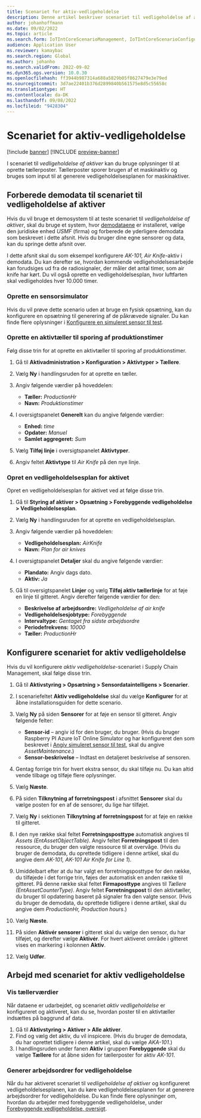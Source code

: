 ```yaml
---
title: Scenariet for aktiv-vedligeholdelse
description: Denne artikel beskriver scenariet til vedligeholdelse af aktiver, hvilket giver dig mulighed for at bruge data til at oprette tællerposter, der sporer brugen af et maskinaktiv.
author: johanhoffmann
ms.date: 09/02/2022
ms.topic: article
ms.search.form: IoTIntCoreScenarioManagement, IoTIntCoreScenarioConfigurationWizardV2, EntAssetCounter
audience: Application User
ms.reviewer: kamaybac
ms.search.region: Global
ms.author: johanho
ms.search.validFrom: 2022-09-02
ms.dyn365.ops.version: 10.0.30
ms.openlocfilehash: ff3944b987314a688a5829b05f8627479e3e79ed
ms.sourcegitcommit: 3d7ae22401b376d2899840b561575e8d5c55658c
ms.translationtype: HT
ms.contentlocale: da-DK
ms.lasthandoff: 09/08/2022
ms.locfileid: "9428304"
---
```

# <a name="the-asset-maintenance-scenario"></a>Scenariet for aktiv-vedligeholdelse

[!include [banner](../includes/banner.md)]
[!INCLUDE [preview-banner](../includes/preview-banner.md)]

I scenariet til *vedligeholdelse af aktiver* kan du bruge oplysninger til at oprette tællerposter. Tællerposter sporer brugen af et maskinaktiv og bruges som input til at generere vedligeholdelsesplanen for maskinaktiver.

## <a name="prepare-demo-data-for-the-asset-maintenance-scenario"></a>Forberede demodata til scenariet til vedligeholdelse af aktiver

Hvis du vil bruge et demosystem til at teste scenariet til *vedligeholdelse af aktiver*, skal du bruge et system, hvor [demodataene](../../fin-ops-core/fin-ops/get-started/demo-data.md) er installeret, vælge den juridiske enhed *USMF* (firma) og forberede de yderligere demodata som beskrevet i dette afsnit. Hvis du bruger dine egne sensorer og data, kan du springe dette afsnit over.

I dette afsnit skal du som eksempel konfigurere *AK-101, Air Knife*-aktiv i demodata. Du kan derefter se, hvordan kommende vedligeholdelsesarbejde kan forudsiges ud fra de radiosignaler, der måler det antal timer, som air knife har kørt. Du vil også oprette en vedligeholdelsesplan, hvor luftfarten skal vedligeholdes hver 10.000 timer.

### <a name="set-up-a-sensor-simulator"></a>Oprette en sensorsimulator

Hvis du vil prøve dette scenario uden at bruge en fysisk opsætning, kan du konfigurere en opsætning til generering af de påkrævede signaler. Du kan finde flere oplysninger i [Konfigurere en simuleret sensor til test](sdi-set-up-simulated-sensor.md).

### <a name="create-an-asset-counter-to-track-production-hours"></a>Oprette en aktivtæller til sporing af produktionstimer

Følg disse trin for at oprette en aktivtæller til sporing af produktionstimer.

1. Gå til **Aktivadministration \> Konfiguration \> Aktivtyper \> Tællere**.
1. Vælg **Ny** i handlingsruden for at oprette en tæller.
1. Angiv følgende værdier på hoveddelen:

    - **Tæller:** *ProductionHr*
    - **Navn:** *Produktionstimer*

1. I oversigtspanelet **Generelt** kan du angive følgende værdier:

    - **Enhed:** *time*
    - **Opdater:** *Manuel*
    - **Samlet aggregeret:** *Sum*

1. Vælg **Tilføj linje** i oversigtspanelet **Aktivtyper**.
1. Angiv feltet **Aktivtype** til *Air Knife* på den nye linje.

### <a name="create-a-maintenance-plan-for-the-asset"></a>Opret en vedligeholdelsesplan for aktivet

Opret en vedligeholdelsesplan for aktivet ved at følge disse trin.

1. Gå til **Styring af aktiver \> Opsætning \> Forebyggende vedligeholdelse \> Vedligeholdelsesplan**.
1. Vælg **Ny** i handlingsruden for at oprette en vedligeholdelsesplan.
1. Angiv følgende værdier på hoveddelen:

    - **Vedligeholdelsesplan:** *AirKnife*
    - **Navn:** *Plan for air knives*

1. I oversigtspanelet **Detaljer** skal du angive følgende værdier:

    - **Plandato:** Angiv dags dato.
    - **Aktiv:** *Ja*

1. Gå til oversigtspanelet **Linjer** og vælg **Tilføj aktiv tællerlinje** for at føje en linje til gitteret. Angiv derefter følgende værdier for den:

    - **Beskrivelse af arbejdsordre:** *Vedligeholdelse af air knife*
    - **Vedligeholdelsesjobtype:** *Forebyggende*
    - **Intervaltype:** *Gentaget fra sidste arbejdsordre*
    - **Periodefrekvens:** *10000*
    - **Tæller:** *ProductionHr*

## <a name="set-up-the-asset-maintenance-scenario"></a>Konfigurere scenariet for aktiv vedligeholdelse

Hvis du vil konfigurere *aktiv vedligeholdelse*-scenariet i Supply Chain Management, skal følge disse trin.

1. Gå til **Aktivstyring \> Opsætning \> Sensordataintelligens \> Scenarier**.
1. I scenariefeltet **Aktiv vedligeholdelse** skal du vælge **Konfigurer** for at åbne installationsguiden for dette scenario.
1. Vælg **Ny** på siden **Sensorer** for at føje en sensor til gitteret. Angiv følgende felter:

    - **Sensor-id** – angiv id for den bruger, du bruger. (Hvis du bruger Raspberry PI Azure IoT Online Simulator og har konfigureret den som beskrevet i [Angiv simuleret sensor til test](sdi-set-up-simulated-sensor.md), skal du angive *AssetMaintenance*.)
    - **Sensor-beskrivelse** – Indtast en detaljeret beskrivelse af sensoren.

1. Gentag forrige trin for hvert ekstra sensor, du skal tilføje nu. Du kan altid vende tilbage og tilføje flere oplysninger.
1. Vælg **Næste**.
1. På siden **Tilknytning af forretningspost** i afsnittet **Sensorer** skal du vælge posten for en af de sensorer, du lige har tilføjet.
1. Vælg **Ny** i sektionen **Tilknytning af forretningspost** for at føje en række til gitteret.
1. I den nye række skal feltet **Forretningsposttype** automatisk angives til *Assets (EntAssetObjectTable)*. Angiv feltet **Forretningspost** til den ressource, du bruger den valgte ressource til at overvåge. (Hvis du bruger de demodata, du oprettede tidligere i denne artikel, skal du angive dem *AK-101, AK-101 Air Knife for Line 1*).
1. Umiddelbart efter at du har valgt en forretningsposttype for den række, du tilføjede i det forrige trin, føjes der automatisk en anden række til gitteret. På denne række skal feltet **Firmaposttype** angives til *Tællere (EntAssetCounterType)*. Angiv feltet **Forretningspost** til den aktivtæller, du bruger til opdatering baseret på signaler fra den valgte sensor. (Hvis du bruger de demodata, du oprettede tidligere i denne artikel, skal du angive dem *ProductionHr, Production hours*.)
1. Vælg **Næste**.
1. På siden **Aktivér sensorer** i gitteret skal du vælge den sensor, du har tilføjet, og derefter vælge **Aktivér**. For hvert aktiveret område i gitteret vises en markering i kolonnen **Aktiv**.
1. Vælg **Udfør**.

## <a name="work-with-the-asset-maintenance-scenario"></a>Arbejd med scenariet for aktiv vedligeholdelse

### <a name="view-counter-values"></a>Vis tællerværdier

Når dataene er udarbejdet, og scenariet *aktiv vedligeholdelse* er konfigureret og aktiveret, kan du se, hvordan poster til en aktivtæller indsættes på baggrund af data.

1. Gå til **Aktivstyring \> Aktiver \> Alle aktiver**.
1. Find og vælg det aktiv, du vil inspicere. (Hvis du bruger de demodata, du har oprettet tidligere i denne artikel, skal du vælge *AKA-101*.)
1. I handlingsruden under fanen **Aktiv** i gruppen **Forebyggende** skal du vælge **Tællere** for at åbne siden for tællerposter for aktiv *AK-101*.

### <a name="generate-maintenance-work-orders"></a>Generer arbejdsordrer for vedligeholdelse

Når du har aktiveret scenariet til *vedligeholdelse af aktiver* og konfigureret vedligeholdelsesplanen, kan du køre vedligeholdelsesplanen for at generere arbejdsordrer for vedligeholdelse. Du kan finde flere oplysninger om, hvordan du arbejder med forebyggende vedligeholdelse, under [Forebyggende vedligeholdelse, oversigt](../asset-management/preventive-and-reactive-maintenance/preventive-maintenance-overview.md).
